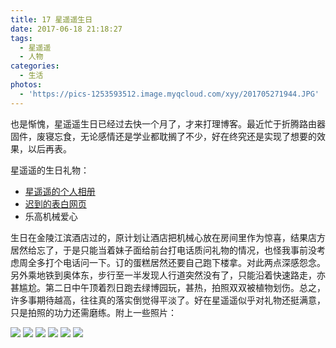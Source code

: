 ```yaml
---
title: 17 星遥遥生日
date: 2017-06-18 21:18:27
tags:
  - 星遥遥
  - 人物
categories:
  - 生活
photos:
  - 'https://pics-1253593512.image.myqcloud.com/xyy/201705271944.JPG'
---
```


也是惭愧，星遥遥生日已经过去快一个月了，才来打理博客。最近忙于折腾路由器固件，废寝忘食，无论感情还是学业都耽搁了不少，好在终究还是实现了想要的效果，以后再表。

星遥遥的生日礼物：
* [星遥遥的个人相册](http://xingyaoyao.ml)
* [迟到的表白网页](http://us.xingyaoyao.ml)
* 乐高机械爱心

生日在金陵江滨酒店过的，原计划让酒店把机械心放在房间里作为惊喜，结果店方居然给忘了，于是只能当着妹子面给前台打电话质问礼物的情况，也怪我事前没考虑周全多打个电话问一下。订的蛋糕居然还要自己跑下楼拿。对此两点深感怨念。另外乘地铁到奥体东，步行至一半发现人行道突然没有了，只能沿着快速路走，亦甚尴尬。第二日中午顶着烈日跑去绿博园玩，甚热，拍照双双被植物划伤。总之，许多事期待越高，往往真的落实倒觉得平淡了。好在星遥遥似乎对礼物还挺满意，只是拍照的功力还需磨练。附上一些照片：

<!--more-->

![](https://pics-1253593512.image.myqcloud.com/xyy/20170528124016.jpg)
![](https://pics-1253593512.image.myqcloud.com/xyy/20170528124308.jpg)
![](https://pics-1253593512.image.myqcloud.com/xyy/20170528124747.jpg)
![](https://pics-1253593512.image.myqcloud.com/xyy/20170528130730.jpg)
![](https://pics-1253593512.image.myqcloud.com/xyy/20170528130917.jpg)
![](https://pics-1253593512.image.myqcloud.com/xyy/20170528122525.jpg)